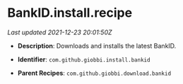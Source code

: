 # BankID.install.recipe

_Last updated 2021-12-23 20:01:50Z_

- **Description**: Downloads and installs the latest BankID.

- **Identifier**: `com.github.giobbi.install.bankid`

- **Parent Recipes**: `com.github.giobbi.download.bankid`
